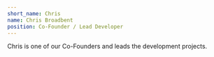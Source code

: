 ```yaml
---
short_name: Chris
name: Chris Broadbent
position: Co-Founder / Lead Developer
---
```

Chris is one of our Co-Founders and leads the development projects.

